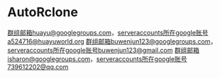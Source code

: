 # AutoRclone
群组邮箱huayu@googlegroups.com，serveraccounts所在google账号a524716@huayuworld.org
群组邮箱buwenjun123@googlegroups.com，serveraccounts所在google账号buwenjun123@gmail.com
群组邮箱isharon@googlegroups.com，serveraccounts所在google账号739612202@qq.com
